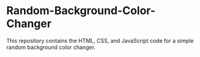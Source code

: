 # Random-Background-Color-Changer
This repository contains the HTML, CSS, and JavaScript code for a simple random background color changer.
